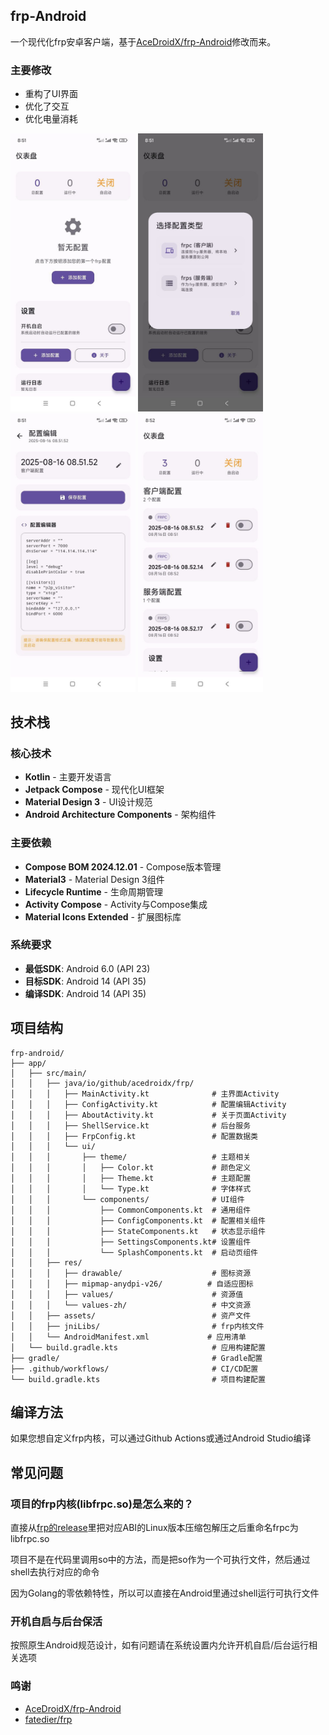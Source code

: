 ## frp-Android

一个现代化frp安卓客户端，基于[AceDroidX/frp-Android](https://github.com/AceDroidX/frp-Android)修改而来。

### 主要修改

- 重构了UI界面
- 优化了交互
- 优化电量消耗

<div style="display:inline-block">
<img src=".github/demo/demo11.jpg" alt="image1.png" width="200">
<img src=".github/demo/demo22.jpg" alt="image2.png" width="200">
<img src=".github/demo/demo33.jpg" alt="image1.png" width="200">
<img src=".github/demo/demo44.jpg" alt="image2.png" width="200">
</div>

## 技术栈

### 核心技术
- **Kotlin** - 主要开发语言
- **Jetpack Compose** - 现代化UI框架
- **Material Design 3** - UI设计规范
- **Android Architecture Components** - 架构组件

### 主要依赖
- **Compose BOM 2024.12.01** - Compose版本管理
- **Material3** - Material Design 3组件
- **Lifecycle Runtime** - 生命周期管理
- **Activity Compose** - Activity与Compose集成
- **Material Icons Extended** - 扩展图标库

### 系统要求
- **最低SDK**: Android 6.0 (API 23)
- **目标SDK**: Android 14 (API 35)
- **编译SDK**: Android 14 (API 35)

## 项目结构

```
frp-android/
├── app/
│   ├── src/main/
│   │   ├── java/io/github/acedroidx/frp/
│   │   │   ├── MainActivity.kt              # 主界面Activity
│   │   │   ├── ConfigActivity.kt            # 配置编辑Activity
│   │   │   ├── AboutActivity.kt             # 关于页面Activity
│   │   │   ├── ShellService.kt              # 后台服务
│   │   │   ├── FrpConfig.kt                 # 配置数据类
│   │   │   └── ui/
│   │   │       ├── theme/                   # 主题相关
│   │   │       │   ├── Color.kt             # 颜色定义
│   │   │       │   ├── Theme.kt             # 主题配置
│   │   │       │   └── Type.kt              # 字体样式
│   │   │       └── components/              # UI组件
│   │   │           ├── CommonComponents.kt  # 通用组件
│   │   │           ├── ConfigComponents.kt  # 配置相关组件
│   │   │           ├── StateComponents.kt   # 状态显示组件
│   │   │           ├── SettingsComponents.kt# 设置组件
│   │   │           └── SplashComponents.kt  # 启动页组件
│   │   ├── res/
│   │   │   ├── drawable/                    # 图标资源
│   │   │   ├── mipmap-anydpi-v26/          # 自适应图标
│   │   │   ├── values/                      # 资源值
│   │   │   └── values-zh/                   # 中文资源
│   │   ├── assets/                          # 资产文件
│   │   ├── jniLibs/                         # frp内核文件
│   │   └── AndroidManifest.xml             # 应用清单
│   └── build.gradle.kts                     # 应用构建配置
├── gradle/                                  # Gradle配置
├── .github/workflows/                       # CI/CD配置
└── build.gradle.kts                         # 项目构建配置
```

## 编译方法

如果您想自定义frp内核，可以通过Github Actions或通过Android Studio编译

## 常见问题

### 项目的frp内核(libfrpc.so)是怎么来的？

直接从[frp的release](https://github.com/fatedier/frp/releases)里把对应ABI的Linux版本压缩包解压之后重命名frpc为libfrpc.so  

项目不是在代码里调用so中的方法，而是把so作为一个可执行文件，然后通过shell去执行对应的命令  

因为Golang的零依赖特性，所以可以直接在Android里通过shell运行可执行文件

### 开机自启与后台保活

按照原生Android规范设计，如有问题请在系统设置内允许开机自启/后台运行相关选项

### 鸣谢

- [AceDroidX/frp-Android](https://github.com/AceDroidX/frp-Android)
- [fatedier/frp](https://github.com/fatedier/frp)
